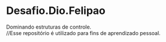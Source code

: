 # Desafio.Dio.Felipao
Dominando estruturas de controle.  
//Esse repositório é utilizado para fins de aprendizado pessoal.

